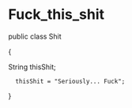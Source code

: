 # Fuck_this_shit

public class Shit

{
  
  String thisShit;
  
      thisShit = "Seriously... Fuck";
       
  }
